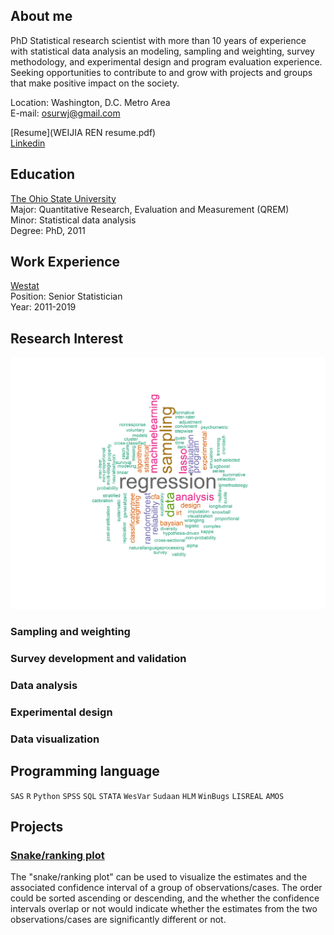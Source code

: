 
## About me

PhD Statistical research scientist with more than 10 years of experience with statistical data analysis an modeling, sampling and weighting, survey methodology, and experimental design and program evaluation experience. Seeking opportunities to contribute to and grow with projects and groups that make positive impact on the society.  

Location:  Washington, D.C. Metro Area        
E-mail:    osurwj@gmail.com 

[Resume](WEIJIA REN resume.pdf)         
[Linkedin](https://www.linkedin.com/in/weijia-ren-6b885311/)

## Education 

[The Ohio State University](https://www.osu.edu)   
Major: Quantitative Research, Evaluation and Measurement (QREM)   
Minor: Statistical data analysis  
Degree: PhD, 2011         


## Work Experience 

[Westat](http://www.westat.com)    
Position: Senior Statistician    
Year: 2011-2019 


## Research Interest        
![](myskill.png)

### Sampling and weighting 

### Survey development and validation 

### Data analysis 

### Experimental design 

### Data visualization 


## Programming language         
`SAS` `R` `Python` `SPSS` `SQL` `STATA` `WesVar` `Sudaan` `HLM` `WinBugs` `LISREAL` `AMOS` 

## Projects

### [Snake/ranking plot](https://weijia-ren.github.io/PIAAC-snake-plot/)

The "snake/ranking plot" can be used to visualize the estimates and the associated confidence interval of a group of observations/cases. The order could be sorted ascending or descending, and the whether the confidence intervals overlap or not would indicate whether the estimates from the two observations/cases are significantly different or not. 










